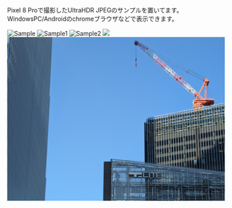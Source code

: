 Pixel 8 Proで撮影したUltraHDR JPEGのサンプルを置いてます。
WindowsPC/Androidのchromeブラウザなどで表示できます。


![Sample](https://github.com/caplio/UltraHDR-/blob/main/PXL_20231121_103954663.MP.jpg)
![Sample1](https://github.com/caplio/UltraHDR-/blob/main/PXL_20231110_092851140.MP.jpg)
![Sample2](https://github.com/caplio/UltraHDR-/blob/main/PXL_20231110_092940240.MP.jpg)
![](https://github.com/caplio/UltraHDR-/blob/main/PXL_20231120_224510176.MP.jpg)
![](https://github.com/caplio/UltraHDR-/blob/main/PXL_20231120_224521062.MP.jpg)

